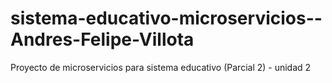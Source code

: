 # sistema-educativo-microservicios--Andres-Felipe-Villota
Proyecto de microservicios para sistema educativo (Parcial 2) - unidad 2
